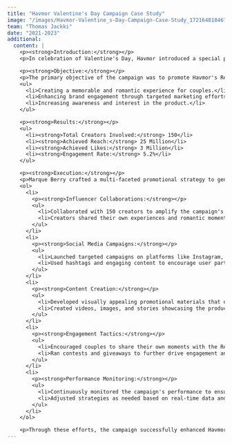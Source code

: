 ```yaml
---
title: "Havmor Valentine's Day Campaign Case Study"
image: "/images/Havmor-Valentine_s-Day-Campaign-Case-Study_1721648184670.png"
team: "Thomas Jackki"
date: "2021-2023"
additional:
  content: |
    <p><strong>Introduction:</strong></p>
    <p>In celebration of Valentine's Day, Havmor introduced a special product: the Red Velvet Heartbeat Ice Cream Cake. This limited-edition offering was designed to create a unique and romantic experience for couples, highlighting the theme of love and togetherness. The campaign aimed to capture the essence of the occasion and elevate the brand's presence in the market.</p>

    <p><strong>Objective:</strong></p>
    <p>The primary objective of the campaign was to promote Havmor's Red Velvet Heartbeat Ice Cream Cake by:</p>
    <ul>
      <li>Creating a memorable and romantic experience for couples.</li>
      <li>Enhancing brand engagement through targeted marketing efforts centered around Valentine's Day.</li>
      <li>Increasing awareness and interest in the product.</li>
    </ul>

    <p><strong>Results:</strong></p>
    <ul>
      <li><strong>Total Creators Involved:</strong> 150</li>
      <li><strong>Achieved Reach:</strong> 25 Million</li>
      <li><strong>Achieved Likes:</strong> 3 Million</li>
      <li><strong>Engagement Rate:</strong> 5.2%</li>
    </ul>

    <p><strong>Execution:</strong></p>
    <p>Marque Berry crafted a multi-faceted promotional strategy to generate excitement and buzz around the Red Velvet Heartbeat Ice Cream Cake. The campaign was executed through several key steps:</p>
    <ol>
      <li>
        <p><strong>Influencer Collaborations:</strong></p>
        <ul>
          <li>Collaborated with 150 creators to amplify the campaign's reach and engagement.</li>
          <li>Creators shared their own experiences and romantic moments with the product, creating authentic and relatable content.</li>
        </ul>
      </li>
      <li>
        <p><strong>Social Media Campaigns:</strong></p>
        <ul>
          <li>Launched targeted campaigns on platforms like Instagram, Facebook, and Twitter.</li>
          <li>Used hashtags and engaging content to encourage user participation and sharing.</li>
        </ul>
      </li>
      <li>
        <p><strong>Content Creation:</strong></p>
        <ul>
          <li>Developed visually appealing promotional materials that emphasized the romantic and celebratory essence of the product.</li>
          <li>Created videos, images, and stories showcasing the product's unique features and its appeal as a Valentine's Day treat.</li>
        </ul>
      </li>
      <li>
        <p><strong>Engagement Tactics:</strong></p>
        <ul>
          <li>Encouraged couples to share their own moments with the Red Velvet Heartbeat Ice Cream Cake using a dedicated campaign hashtag.</li>
          <li>Ran contests and giveaways to further drive engagement and interaction with the brand.</li>
        </ul>
      </li>
      <li>
        <p><strong>Performance Monitoring:</strong></p>
        <ul>
          <li>Continuously monitored the campaign's performance to ensure effective communication and maximum reach.</li>
          <li>Adjusted strategies as needed based on real-time data and feedback.</li>
        </ul>
      </li>
    </ol>

    <p>Through these efforts, the campaign successfully enhanced Havmor's brand visibility and engagement, making the Red Velvet Heartbeat Ice Cream Cake a popular choice for couples celebrating Valentine's Day.</p>
---
```

